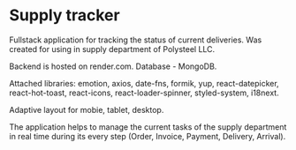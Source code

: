 # Supply tracker

Fullstack application for tracking the status of current deliveries. Was created
for using in supply department of Polysteel LLC.

Backend is hosted on render.com. Database - MongoDB.

Attached libraries: emotion, axios, date-fns, formik, yup, react-datepicker,
react-hot-toast, react-icons, react-loader-spinner, styled-system, i18next.

Adaptive layout for mobie, tablet, desktop.

The application helps to manage the current tasks of the supply department in
real time during its every step (Order, Invoice, Payment, Delivery, Arrival).
